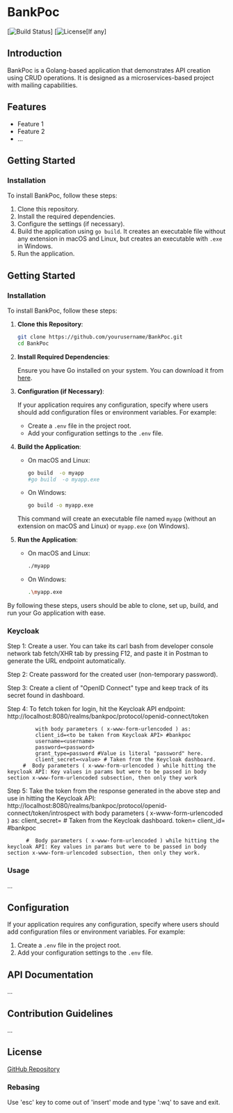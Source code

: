 # BankPoc

[![Build Status](https)]
[![License](https:)[If any]

## Introduction

BankPoc is a Golang-based application that demonstrates API creation using CRUD operations. It is designed as a microservices-based project with mailing capabilities.

## Features

- Feature 1
- Feature 2
- ...

## Getting Started

### Installation

To install BankPoc, follow these steps:

1. Clone this repository.
2. Install the required dependencies.
3. Configure the settings (if necessary).
4. Build the application using `go build`. It creates an executable file without any extension in macOS and Linux, but creates an executable with `.exe` in Windows.
5. Run the application.

## Getting Started

### Installation

To install BankPoc, follow these steps:

1. **Clone this Repository**:

   ```sh
   git clone https://github.com/yourusername/BankPoc.git
   cd BankPoc
   ```

2. **Install Required Dependencies**:

   Ensure you have Go installed on your system. You can download it from [here](https://golang.org/dl/).

3. **Configuration (if Necessary)**:

   If your application requires any configuration, specify where users should add configuration files or environment variables. For example:
   - Create a `.env` file in the project root.
   - Add your configuration settings to the `.env` file.

4. **Build the Application**:

   - On macOS and Linux:

     ```sh
     go build  -o myapp
     #go build  -o myapp.exe
     ```

   - On Windows:

     ```sh
     go build -o myapp.exe
     ```

   This command will create an executable file named `myapp` (without an extension on macOS and Linux) or `myapp.exe` (on Windows).

5. **Run the Application**:

   - On macOS and Linux:

     ```sh
     ./myapp
     ```

   - On Windows:

     ```sh
     .\myapp.exe
     ```

By following these steps, users should be able to clone, set up, build, and run your Go application with ease.

### Keycloak
Step 1: Create a user. You can take its carl bash from developer console network tab fetch/XHR tab by pressing F12, and paste it in Postman to generate the URL endpoint automatically.

Step 2: Create password for the created user (non-temporary password).

Step 3: Create a client of "OpenID Connect" type and keep track of its secret found in dashboard.

Step 4: To fetch token for login, hit the Keycloak API endpoint:
             http://localhost:8080/realms/bankpoc/protocol/openid-connect/token
            
             with body parameters ( x-www-form-urlencoded ) as:
             client_id=<to be taken from Keycloak API> #bankpoc
             username=<username>
             password=<password>
             grant_type=password #Value is literal "password" here.
             client_secret=<value> # Taken from the Keycloak dashboard.
         #  Body parameters ( x-www-form-urlencoded ) while hitting the keycloak API: Key values in params but were to be passed in body section x-www-form-urlencoded subsection, then only they work

Step 5: Take the token from the response generated in the above step and use in hitting the Keycloak API:
            http://localhost:8080/realms/bankpoc/protocol/openid-connect/token/introspect
          with body parameters ( x-www-form-urlencoded ) as:
             client_secret=<value> # Taken from the Keycloak dashboard.
             token=<token from above token api response>
             client_id=<taken from Keycloak dashboard> #bankpoc
            
          #  Body parameters ( x-www-form-urlencoded ) while hitting the keycloak API: Key values in params but were to be passed in body section x-www-form-urlencoded subsection, then only they work.



### Usage

...

## Configuration

If your application requires any configuration, specify where users should add configuration files or environment variables. For example:

1. Create a `.env` file in the project root.
2. Add your configuration settings to the `.env` file.

## API Documentation

...

## Contribution Guidelines

...

## License

[GitHub Repository](https://github.com/manmohansharma21/BankPoc)


### Rebasing
 Use 'esc' key to come out of 'insert' mode and type ':wq' to save and exit.